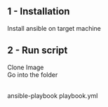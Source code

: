 
## 1 - Installation

  Install ansible on target machine

## 2 - Run script

  Clone Image
  <br>Go into the folder
  
<br>ansible-playbook playbook.yml

